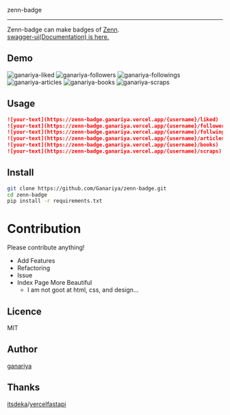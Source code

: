 
zenn-badge

---

Zenn-badge can make badges of [Zenn](https://zenn.dev/).  
[swagger-ui(Documentation) is here.](https://zenn-badge.ganariya.vercel.app/docs)

## Demo

![ganariya-liked](https://zenn-badge.ganariya.vercel.app/ganariya/liked)
![ganariya-followers](https://zenn-badge.ganariya.vercel.app/ganariya/followers)
![ganariya-followings](https://zenn-badge.ganariya.vercel.app/ganariya/followings)
![ganariya-articles](https://zenn-badge.ganariya.vercel.app/ganariya/articles)
![ganariya-books](https://zenn-badge.ganariya.vercel.app/ganariya/books)
![ganariya-scraps](https://zenn-badge.ganariya.vercel.app/ganariya/scraps)

## Usage

```markdown
![your-text](https://zenn-badge.ganariya.vercel.app/{username}/liked)
![your-text](https://zenn-badge.ganariya.vercel.app/{username}/followers)
![your-text](https://zenn-badge.ganariya.vercel.app/{username}/follwings)
![your-text](https://zenn-badge.ganariya.vercel.app/{username}/articles)
![your-text](https://zenn-badge.ganariya.vercel.app/{username}/books)
![your-text](https://zenn-badge.ganariya.vercel.app/{username}/scraps)
```

## Install

```bash
git clone https://github.com/Ganariya/zenn-badge.git
cd zenn-badge
pip install -r requirements.txt
```

# Contribution

Please contribute anything!

- Add Features
- Refactoring
- Issue
- Index Page More Beautiful
    - I am not goot at html, css, and design...

## Licence

MIT

## Author

[ganariya](https://github.com/Ganariya/zenn-badge)

## Thanks

[itsdeka](https://github.com/itsdeka)/[vercelfastapi](https://github.com/itsdeka/vercelfastapi)
